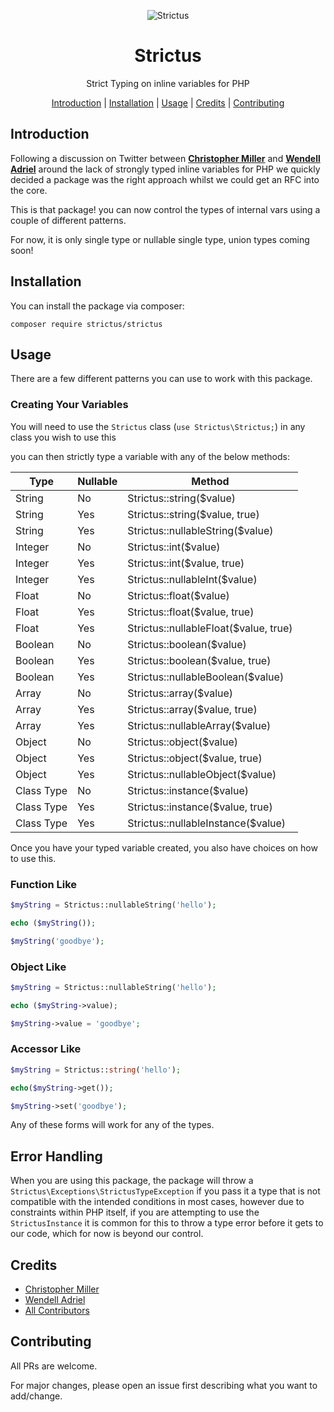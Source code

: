 <div align="center">
    <p>
        <img src="https://github.com/php-strictus/strictus/raw/main/art/logo.png" alt="Strictus" />
        <h1>Strictus</h1>
        Strict Typing on inline variables for PHP
    </p>

<p align="center">
    <a href="#introduction">Introduction</a> |
    <a href="#installation">Installation</a> |
    <a href="#usage">Usage</a> |
    <a href="#credits">Credits</a> |
    <a href="#contributing">Contributing</a>
</p>
</div>

## Introduction

Following a discussion on Twitter between **[Christopher Miller](https://twitter.com/ccmiller2018)** and
**[Wendell Adriel](https://twitter.com/wendell_adriel)** around the lack of strongly typed inline variables
for PHP we quickly decided a package was the right approach whilst we could get an RFC into the core.

This is that package! you can now control the types of internal vars using a couple of different patterns.

For now, it is only single type or nullable single type, union types coming soon!

## Installation
You can install the package via composer:

`composer require strictus/strictus`

## Usage

There are a few different patterns you can use to work with this package.

### Creating Your Variables

You will need to use the `Strictus` class (`use Strictus\Strictus;`) in any class you wish to use this

you can then strictly type a variable with any of the below methods:

| Type       | Nullable | Method                             |
|------------|----------|------------------------------------|
| String     | No       | Strictus::string($value)              |
| String     | Yes      | Strictus::string($value, true)        |
| String     | Yes      | Strictus::nullableString($value)      |
| Integer    | No       | Strictus::int($value)                 |
| Integer    | Yes      | Strictus::int($value, true)           |
| Integer    | Yes      | Strictus::nullableInt($value)         |
| Float      | No       | Strictus::float($value)               |
| Float      | Yes      | Strictus::float($value, true)         |
| Float      | Yes      | Strictus::nullableFloat($value, true) |
| Boolean    | No       | Strictus::boolean($value)             |
| Boolean    | Yes      | Strictus::boolean($value, true)       |
| Boolean    | Yes      | Strictus::nullableBoolean($value)     |
| Array      | No       | Strictus::array($value)               |
| Array      | Yes      | Strictus::array($value, true)         |
| Array      | Yes      | Strictus::nullableArray($value)       |
| Object     | No       | Strictus::object($value)              |
| Object     | Yes      | Strictus::object($value, true)        |
| Object     | Yes      | Strictus::nullableObject($value)      |
| Class Type | No       | Strictus::instance($value)            |
| Class Type | Yes      | Strictus::instance($value, true)      |
| Class Type | Yes      | Strictus::nullableInstance($value)    |

Once you have your typed variable created, you also have choices on how to use this.

### Function Like

```php
$myString = Strictus::nullableString('hello');

echo ($myString());

$myString('goodbye');
```

### Object Like

```php
$myString = Strictus::nullableString('hello');

echo ($myString->value);

$myString->value = 'goodbye';
```

### Accessor Like

```php
$myString = Strictus::string('hello');

echo($myString->get());

$myString->set('goodbye');
```

Any of these forms will work for any of the types.

## Error Handling

When you are using this package, the package will throw a `Strictus\Exceptions\StrictusTypeException` if you pass it a type that is not compatible with the intended conditions in most cases, however due to constraints within PHP itself, if you are attempting to use the `StrictusInstance` it is common for this to throw a type error before it gets to our code, which for now is beyond our control.

## Credits

- [Christopher Miller](https://github.com/chrisjumptwentyfour)
- [Wendell Adriel](https://github.com/WendellAdriel)
- [All Contributors](../../contributors)

## Contributing

All PRs are welcome.

For major changes, please open an issue first describing what you want to add/change.